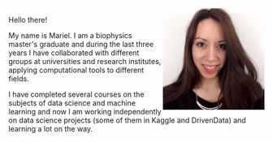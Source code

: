 <img align="right" width="200" src="images/me.png">

Hello there!

My name is Mariel. I am a biophysics master's graduate and during the last three years I have collaborated with different groups at universities and research institutes, applying computational tools to different fields. 

I have completed several courses on the subjects of data science and machine learning and now I am working independently on data science projects (some of them in Kaggle and DrivenData) and learning a lot on the way. 

